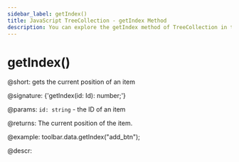 ```yaml
---
sidebar_label: getIndex()
title: JavaScript TreeCollection - getIndex Method 
description: You can explore the getIndex method of TreeCollection in the documentation of the DHTMLX JavaScript UI library. Browse developer guides and API reference, try out code examples and live demos, and download a free 30-day evaluation version of DHTMLX Suite 7.
---
```


# getIndex()

@short: gets the current position of an item

@signature: {'getIndex(id: Id): number;'}

@params:
`id: string` - the ID of an item

@returns:
The current position of the item.

@example:
toolbar.data.getIndex("add_btn");

@descr:
